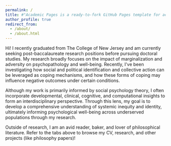 ```yaml
---
permalink: /
title: #"Academic Pages is a ready-to-fork GitHub Pages template for academic personal websites"
author_profile: true
redirect_from: 
  - /about/
  - /about.html
---
```


Hi! I recently graduated from The College of New Jersey and am currently seeking post-baccalaureate research positions before pursuing doctoral studies. My research broadly focuses on the impact of marginalization and adversity on psychopathology and well-being. Recently, I've been investigating how social and political identification and collective action can be leveraged as coping mechanisms, and how these forms of coping may influence negative outcomes under certain conditions.

Although my work is primarily informed by social psychology theory, I often incorporate developmental, clinical, cognitive, and computational insights to form an interdisciplinary perspective. Through this lens, my goal is to develop a comprehensive understanding of systemic inequity and identity, ultimately informing psychological well-being across underserved populations through my research.

Outside of research, I am an avid reader, baker, and lover of philosophical literature. Refer to the tabs above to browse my CV, research, and other projects (like philosophy papers)!   
